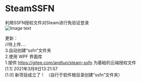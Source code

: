 # SteamSSFN
利用SSFN授权文件对Steam进行免验证登录  
![Image text]()  

更新：  
//待上传....  
3.自动创建“ssfn”文件夹  
2.使用 WPF 界面库  
1.提供 https://gitee.com/andtun/steam-ssfn 为基础的云端授权文件  
[1.1] 2021年3月9日13:21:57  
[1.0] 新项目成立了！ （自行于软件根目录创建“ssfn”文件夹）
